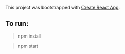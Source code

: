 This project was bootstrapped with [Create React App](https://github.com/facebookincubator/create-react-app).

## To run: 
> npm install

> npm start

